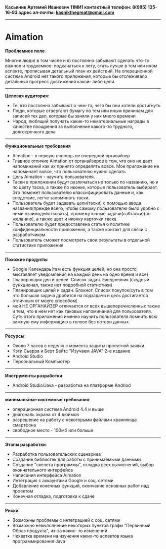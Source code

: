 **Касьяник Артемий Иванович 11МИ1
контактный телефон: 8(985) 135-16-93
адрес эл-почты: kasnikthegreat@gmail.com**

***

<h1> Aimation </h1>




**Проблемное поле**:

Многие люди( в том числе и я) постоянно забывают сделать что-то важное и трудоемкое: подкачаться к лету, стать лучше в том или ином аспекте, прописывая детальный план их действий. На операционной системе Android нет такого приложения, которые бы отслеживало детальный прогресс достижения какой- либо цели.

--- 

**Целевая аудитория**:
* Те, кто постоянно забывают о чем-то, чего бы они хотели достигнуть
* Люди, которые отвергают бумагу по тем или иным причинам для записей тех дел, которые бы заняли у них много времени 
* Народ, любящий получать какие-то нематериальные награды в качестве поощрения за выполнение какого-то трудного, долгосрочного дела

---

**Функциональные требования** 
* Aimation - в первую очередь не очередной органайзер
* Главное отличие Aimation от органайзеров в том, что оно не дает напоминаний как их принято определять вовсе. Мое приложение не напоминает вовсе, что пользователю нужно сделать
* Цель Aimation - научить пользователя.
* Таски в приложении будут различаться не только по названию, но и по цвету таска, а также по иконке, которые пользователь выбирает. Это поможет пользователю классифицировать данные и, как следствие, легче запоминать таски.
* Пользователь будет задавать цели(таски) с помощью ввода названия(прежде всего, чтобы самому пользователю было удобно с ними взаимодействовать), промежуточные задачи(сабтаски)(по желанию), а также цвет и иконку карточки таска. 
* Пользователю будет предоставлена статья о политике конфиденциальности приложения, а также контакт для связи с разработчиком
* Пользователь сможет посмотреть свои результаты в отдельной статистике приложения

--- 
**Похожие продукты** 

* Google Календарь(там есть функция целей, но она просто выставляет уведомления на каждый день на одно время и все)
* Планировщик дел и целей. Список задач. Ежедневник.(скудный функционал, также нет подробной статистики)
* Планировщик целей и задач. Блокнот. Список покупок(суть в том что большая задача дробится на подзадачи и цель достигается отличным от моего способом)
* мой НЕ ОРГАНАЙЗЕР отличается от всех вышеперечисленных также и тем, что в нем нет как таковых напоминаний для пользователя. Суть этого приложения именно научить пользователя помнить всю важную ему информацию в голове без потери данных. 

---
**Ресурсы**:
* Около 7 часов в неделю с момента защиты проектной заявки
* Кэти Сьерра и Берт Бейтс "Изучаем JAVA" 2-e издание
* Android Studio
* Персональный Компьютер
---
**Инструменты разработки**:
* Android Studio/Java - разработка на платформе Andriod
---
**минимальные системные требования**:
* операционная система Android 4.4 и выше
* диагональ экрана от 4 дюймов
* разрешение на работу с некоторыми файлами хранилища смартфона
* свободное место - 100мб или больше

---
**Этапы разработки**:
* Разработка пользовательских сценариев
* Создание библиотек для работы с принимаемыми данными
* Создание "скелета программы", отладка всех вычислений, выбор окончательного интерфейса
* Написания интерфейса Aimation 
* Интеграция с аккаунтами Google и соц. сетями
* Добавление конечных функций, окончание основных работ над проектом
* Конечная отладка, подготовка к сдаче
---

**Риски**:
* Возможны проблемы с интеграцией с соц. сетями
* Возможно невыполнение некоторых пунктов графы "Первичный Образ продукта", из-за каких- то изменений
* Нехватка времени на изучения каких-то аспектов языка программирования Java
